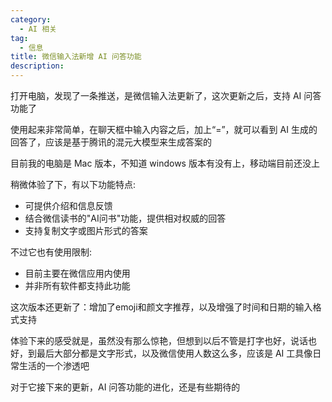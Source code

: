 ```yaml
---
category:
  - AI 相关
tag:
  - 信息
title: 微信输入法新增 AI 问答功能
description: 
---
```


打开电脑，发现了一条推送，是微信输入法更新了，这次更新之后，支持 AI 问答功能了

使用起来非常简单，在聊天框中输入内容之后，加上“=”，就可以看到 AI 生成的回答了，应该是基于腾讯的混元大模型来生成答案的

目前我的电脑是 Mac 版本，不知道 windows 版本有没有上，移动端目前还没上

稍微体验了下，有以下功能特点:   
- 可提供介绍和信息反馈   
- 结合微信读书的"AI问书"功能，提供相对权威的回答   
- 支持复制文字或图片形式的答案   

不过它也有使用限制:   
- 目前主要在微信应用内使用   
- 并非所有软件都支持此功能   

这次版本还更新了：增加了emoji和颜文字推荐，以及增强了时间和日期的输入格式支持

体验下来的感受就是，虽然没有那么惊艳，但想到以后不管是打字也好，说话也好，到最后大部分都是文字形式，以及微信使用人数这么多，应该是 AI 工具像日常生活的一个渗透吧

对于它接下来的更新，AI 问答功能的进化，还是有些期待的
